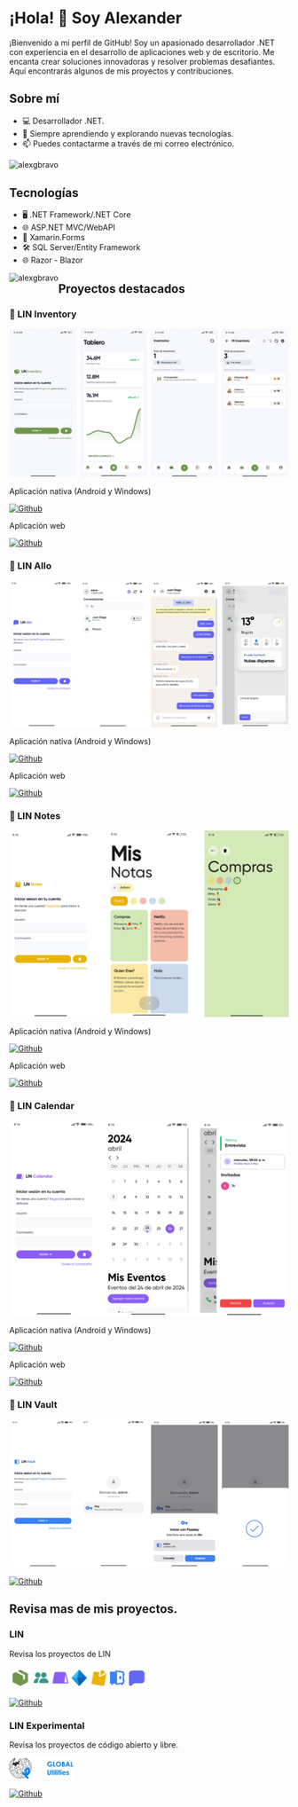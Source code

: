 # ¡Hola! 👋 Soy Alexander
¡Bienvenido a mi perfil de GitHub! Soy un apasionado desarrollador .NET con experiencia en el desarrollo de aplicaciones web y de escritorio. Me encanta crear soluciones innovadoras y resolver problemas desafiantes. Aquí encontrarás algunos de mis proyectos y contribuciones.

## Sobre mí
* 💻 Desarrollador .NET.
* 🌱 Siempre aprendiendo y explorando nuevas tecnologías.
* 📫 Puedes contactarme a través de mi correo electrónico.

<p><img align="center" src="https://github-readme-streak-stats.herokuapp.com/?user=alexgbravo&locale=es" alt="alexgbravo" /></p>

## Tecnologías
* 🖥️ .NET Framework/.NET Core
* 🌐 ASP.NET MVC/WebAPI
* 📱 Xamarin.Forms
* 🛠️ SQL Server/Entity Framework
* 🌐 Razor - Blazor

<p><img align="left" src="https://github-readme-stats.vercel.app/api/top-langs?username=alexgbravo&show_icons=true&locale=es&layout=compact" alt="alexgbravo" /></p>

## Proyectos destacados

### 🌟 LIN Inventory

![.Modo claro](./assets/inventory.png)



Aplicación nativa (Android y Windows)

[![Github](https://img.shields.io/badge/github-%23121011.svg?style=for-the-badge&logo=github&logoColor=white)](https://github.com/LINServices/LIN)

Aplicación web

[![Github](https://img.shields.io/badge/github-%23121011.svg?style=for-the-badge&logo=github&logoColor=white)](https://github.com/LINServices/LIN.Inventory.Web)


### 🌟 LIN Allo

![.Modo claro](./assets/allo.png)

Aplicación nativa (Android y Windows)

[![Github](https://img.shields.io/badge/github-%23121011.svg?style=for-the-badge&logo=github&logoColor=white)](https://github.com/LINServices/LIN.Chat.App)

Aplicación web

[![Github](https://img.shields.io/badge/github-%23121011.svg?style=for-the-badge&logo=github&logoColor=white)](https://github.com/LINServices/LIN.Chat)


### 🌟 LIN Notes

![.Modo claro](./assets/notes.png)

Aplicación nativa (Android y Windows)

[![Github](https://img.shields.io/badge/github-%23121011.svg?style=for-the-badge&logo=github&logoColor=white)](https://github.com/LINServices/LIN.Notes)

Aplicación web

[![Github](https://img.shields.io/badge/github-%23121011.svg?style=for-the-badge&logo=github&logoColor=white)](https://github.com/LINServices/LIN.Notes.Web)


### 🌟 LIN Calendar

![.Modo claro](./assets/calendar.png)

Aplicación nativa (Android y Windows)

[![Github](https://img.shields.io/badge/github-%23121011.svg?style=for-the-badge&logo=github&logoColor=white)](https://github.com/LINServices/LIN.Calendar.App)

Aplicación web

[![Github](https://img.shields.io/badge/github-%23121011.svg?style=for-the-badge&logo=github&logoColor=white)](https://github.com/LINServices/LIN.Calendar.Client)



### 🌟 LIN Vault

![.Modo claro](./assets/vault.png)

[![Github](https://img.shields.io/badge/github-%23121011.svg?style=for-the-badge&logo=github&logoColor=white)](https://github.com/LINServices/LIN.Vault)


## Revisa mas de mis proyectos.

### LIN
Revisa los proyectos de LIN

<img alt="heyform logo" height="40" src="./assets/icons.png">

[![Github](https://img.shields.io/badge/github-%23121011.svg?style=for-the-badge&logo=github&logoColor=white)](https://github.com/LINServices)


### LIN Experimental
Revisa los proyectos de código abierto y libre.

<img alt="heyform logo" height="40" src="./assets/openIcons.png">

[![Github](https://img.shields.io/badge/github-%23121011.svg?style=for-the-badge&logo=github&logoColor=white)](https://github.com/LIN-Experimental)
